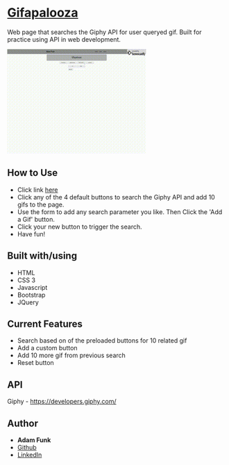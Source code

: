 # [Gifapalooza](https://funkaj.github.io/Gifapalooza/)
Web page that searches the Giphy API for user queryed gif. 
Built for practice using API in web development.

![Demo](/assets/images/Gifapalooza.gif)

## How to Use
* Click link [here](https://funkaj.github.io/Gifapalooza/)
* Click any of the 4 default buttons to search the Giphy API and add 10 gifs to the page.
* Use the form to add any search parameter you like. Then Click the 'Add a Gif' button.
* Click your new button to trigger the search.
* Have fun!

## Built with/using
* HTML
* CSS 3
* Javascript
* Bootstrap
* JQuery

## Current Features
* Search based on of the preloaded buttons for 10 related gif
* Add a custom button
* Add 10 more gif from previous search
* Reset button

## API
Giphy - https://developers.giphy.com/

## Author
* **Adam Funk** 
* [Github](https://github.com/funkaj)
* [LinkedIn](https://www.linkedin.com/in/adam-funk-5831b8152/)
